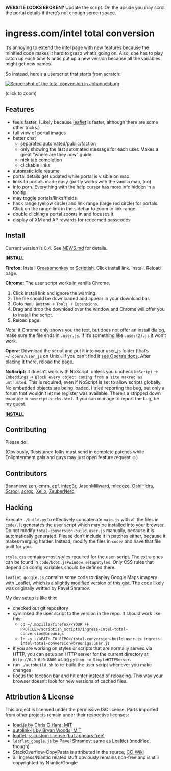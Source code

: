 **WEBSITE LOOKS BROKEN?** Update the script. On the upside you may scroll the portal details if there’s not enough screen space.



ingress.com/intel total conversion
==================================

It’s annoying to extend the intel page with new features because the minified code makes it hard to grasp what’s going on. Also, one has to play catch up each time Niantic put up a new version because all the variables might get new names.

So instead, here’s a userscript that starts from scratch:


[![Screenshot of the total conversion in Johannesburg](http://breunigs.github.com/ingress-intel-total-conversion/screen_small.png)](http://breunigs.github.com/ingress-intel-total-conversion/screen.png)

(click to zoom)

Features
--------

- feels faster. (Likely because [leaflet](http://leafletjs.com/) is faster, although there are some other tricks.)
- full view of portal images
- better chat
  - separated automated/public/faction
  - only showing the last automated message for each user. Makes a great “where are they now” guide.
  - nick tab completion
  - clickable links
- automatic idle resume
- portal details get updated while portal is visible on map
- links to portals made easy (partly works with the vanilla map, too)
- info porn. Everything with the help cursor has more info hidden in a tooltip.
- may toggle portals/links/fields
- hack range (yellow circle) and link range (large red circle) for portals. Click on the range link in the sidebar to zoom to link range.
- double clicking a portal zooms in and focuses it
- display of XM and AP rewards for redeemed passcodes


Install
-------

Current version is 0.4. See [NEWS.md](https://github.com/breunigs/ingress-intel-total-conversion/blob/gh-pages/NEWS.md) for details.

[**INSTALL**](https://raw.github.com/breunigs/ingress-intel-total-conversion/gh-pages/total-conversion-build.user.js)


**Firefox:** Install [Greasemonkey](https://addons.mozilla.org/en-US/firefox/addon/greasemonkey/) or [Scriptish](https://addons.mozilla.org/en-US/firefox/addon/scriptish/). Click install link. Install. Reload page.

**Chrome:** The user script works in vanilla Chrome.

1. Click install link and ignore the warning.
2. The file should be downloaded and appear in your download bar.
3. Goto `Menu Button` → `Tools` → `Extensions`.
4. Drag and drop the download over the window and Chrome will offer you to install the script.
5. Reload page.

*Note:* if Chrome only shows you the text, but does not offer an install dialog, make sure the file ends in `.user.js`. If it’s something like `.user(2).js` it won’t work.

**Opera:** Download the script and put it into your user_js folder (that’s `~/.opera/user_js` on Unix). If you can’t find it [see Opera’s docs](http://www.opera.com/docs/userjs/using/#writingscripts). After placing it there, reload the page.

**NoScript:** It doesn’t work with NoScript, unless you uncheck `NoScript` → `Embeddings` → `Block every object coming from a site makred as untrusted`. This is required, even if NoScript is set to allow scripts globally. No embedded objects are being loaded. I tried reporting the bug, but only a forum that wouldn’t let me register was available. There’s a stripped down example in `noscript-sucks.html`. If you can manage to report the bug, be my guest.



[**INSTALL**](https://raw.github.com/breunigs/ingress-intel-total-conversion/gh-pages/total-conversion-build.user.js)


Contributing
------------

Please do!

(Obviously, Resistance folks must send in complete patches while Enlightenment gals and guys may just open feature request ☺)


Contributors
------------

[Bananeweizen](https://github.com/Bananeweizen),
[cmrn](https://github.com/cmrn),
[epf](https://github.com/epf),
[integ3r](https://github.com/integ3r),
[JasonMillward](https://github.com/JasonMillward),
[mledoze](https://github.com/mledoze),
[OshiHidra](https://github.com/OshiHidra),
[Scrool](https://github.com/Scrool),
[sorgo](https://github.com/sorgo),
[Xelio](https://github.com/Xelio),
[ZauberNerd](https://github.com/ZauberNerd)


Hacking
-------

Execute `./build.py` to effectively concatenate `main.js` with all the files in `code/`. It generates the user script which may be installed into your browser. Do not modify `total-conversion-build.user.js` manually, because it is automatically generated. Please don’t include it in patches either, because it makes merging harder. Instead, modify the files in `code/` and have that file built for you.

`style.css` contains most styles required for the user-script. The extra ones can be found in `code/boot.js#window.setupStyles`. Only CSS rules that depend on config variables should be defined there.

`leaflet_google.js` contains some code to display Google Maps imagery with Leaflet, which is a slightly modified version [of this gist](https://gist.github.com/4504864). The code likely was originally written by Pavel Shramov.


My dev setup is like this:
- checked out git repository
- symlinked the user script to the version in the repo. It should work like this:
  - `cd ~/.mozilla/firefox/<YOUR FF PROFILE>/scriptish_scripts/ingress-intel-total-conversion@breunigs`
  - `ln -s ~/<PATH TO REPO>/total-conversion-build.user.js ingress-intel-total-conversion@breunigs.user.js`
- if you are working on styles or scripts that are normally served via HTTP, you can setup an HTTP server for the current directory at `http://0.0.0.0:8000` using `python -m SimpleHTTPServer`.
- run `./autobuild.sh` to re-build the user script whenever you make changes
- Focus the location bar and hit enter instead of reloading. This way your browser doesn’t look for new versions of cached files.

Attribution & License
---------------------

This project is licensed under the permissive ISC license. Parts imported from other projects remain under their respective licenses:

- [load.js by Chris O'Hara; MIT](https://github.com/chriso/load.js)
- [autolink-js by Bryan Woods; MIT](https://github.com/bryanwoods/autolink-js)
- [leaflet.js; custom license (but appears free)](http://leafletjs.com/)
- [`leaflet_google.js` by Pavel Shramov; same as Leaftlet](https://github.com/shramov/leaflet-plugins) (modified, though)
- StackOverflow-CopyPasta is attributed in the source; [CC-Wiki](https://creativecommons.org/licenses/by-sa/3.0/)
- all Ingress/Niantic related stuff obviously remains non-free and is still copyrighted by Niantic/Google
